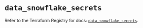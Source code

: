 # `data_snowflake_secrets`

Refer to the Terraform Registry for docs: [`data_snowflake_secrets`](https://registry.terraform.io/providers/snowflake-labs/snowflake/0.100.0/docs/data-sources/secrets).
